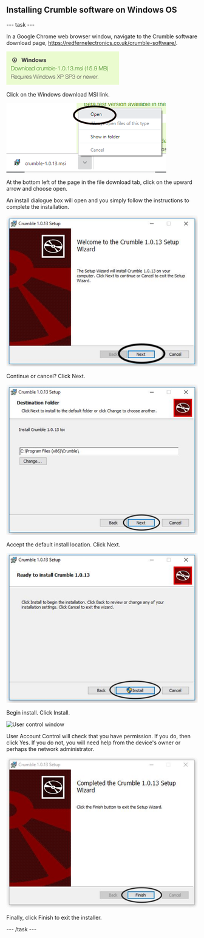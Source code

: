 ## Installing Crumble software on Windows OS

--- task ---

In a Google Chrome web browser window, navigate to the Crumble software download page, https://redfernelectronics.co.uk/crumble-software/.


![Crumble download page](images/crumble_win_download.png)

Click on the Windows download MSI link.

![Opening downloaded MSI file](images/win1.png)

At the bottom left of the page in the file download tab, click on the upward arrow and choose open.

An install dialogue box will open and you simply follow the instructions to complete the installation.

![Continue install window](images/win2.png)

Continue or cancel? Click Next.

![Destination folder window](images/win3.png)

Accept the default install location. Click Next.

![Install window](images/win4.png)

Begin install. Click Install.

![User control window](images/win5.png)

User Account Control will check that you have permission. If you do, then click Yes. If you do not, you will need help from the device's owner or perhaps the network administrator.

![Install finish window](images/win6.png)

Finally, click Finish to exit the installer.

--- /task ---